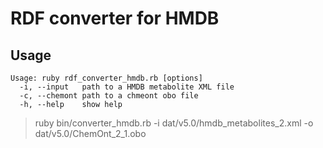 # RDF converter for HMDB

## Usage

    Usage: ruby rdf_converter_hmdb.rb [options]
      -i, --input   path to a HMDB metabolite XML file
      -c, --chemont path to a chmeont obo file
      -h, --help    show help

  > ruby bin/converter_hmdb.rb -i dat/v5.0/hmdb_metabolites_2.xml -o dat/v5.0/ChemOnt_2_1.obo


